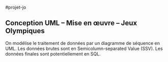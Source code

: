 #projet-jo

## Conception UML – Mise en œuvre – Jeux Olympiques

On modélise le traitement de données par un diagramme de séquence en UML.
Les données brutes sont en Semicolumn-separated Value (SSV).
Les données finales sont potentiellement en SQL.
